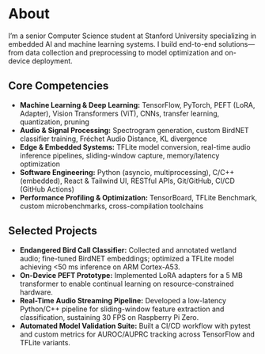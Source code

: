 About
=====

I’m a senior Computer Science student at Stanford University specializing in embedded AI and machine learning systems. I build end-to-end solutions—from data collection and preprocessing to model optimization and on-device deployment.

Core Competencies
-----------------
- **Machine Learning & Deep Learning:** TensorFlow, PyTorch, PEFT (LoRA, Adapter), Vision Transformers (ViT), CNNs, transfer learning, quantization, pruning  
- **Audio & Signal Processing:** Spectrogram generation, custom BirdNET classifier training, Fréchet Audio Distance, KL divergence  
- **Edge & Embedded Systems:** TFLite model conversion, real-time audio inference pipelines, sliding-window capture, memory/latency optimization  
- **Software Engineering:** Python (asyncio, multiprocessing), C/C++ (embedded), React & Tailwind UI, RESTful APIs, Git/GitHub, CI/CD (GitHub Actions)  
- **Performance Profiling & Optimization:** TensorBoard, TFLite Benchmark, custom microbenchmarks, cross-compilation toolchains  

Selected Projects
-----------------
- **Endangered Bird Call Classifier:** Collected and annotated wetland audio; fine-tuned BirdNET embeddings; optimized a TFLite model achieving <50 ms inference on ARM Cortex-A53.  
- **On-Device PEFT Prototype:** Implemented LoRA adapters for a 5 MB transformer to enable continual learning on resource-constrained hardware.  
- **Real-Time Audio Streaming Pipeline:** Developed a low-latency Python/C++ pipeline for sliding-window feature extraction and classification, sustaining 30 FPS on Raspberry Pi Zero.  
- **Automated Model Validation Suite:** Built a CI/CD workflow with pytest and custom metrics for AUROC/AUPRC tracking across TensorFlow and TFLite variants.  
